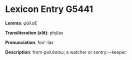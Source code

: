 # Lexicon Entry G5441

**Lemma**: φύλαξ

**Transliteration (xlit)**: phýlax

**Pronunciation**: foo'-lax

**Description**:
from φυλάσσω; a watcher or sentry:--keeper.
